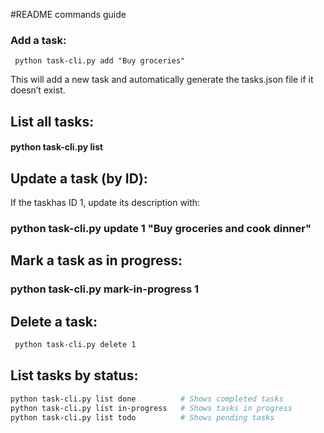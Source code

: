 #README commands guide

### **Add a task:**
```
 python task-cli.py add "Buy groceries"
```
This will add a new task and automatically generate the tasks.json file if it doesn’t exist.

## List all tasks:

#### python task-cli.py list

## Update a task (by ID):

If the taskhas ID 1, update its description with:

### python task-cli.py update 1 "Buy groceries and cook dinner"

## Mark a task as in progress:

### python task-cli.py mark-in-progress 1

## Delete a task:
```bash
 python task-cli.py delete 1
```

## List tasks by status:

```bash
python task-cli.py list done          # Shows completed tasks
python task-cli.py list in-progress   # Shows tasks in progress
python task-cli.py list todo          # Shows pending tasks
```
